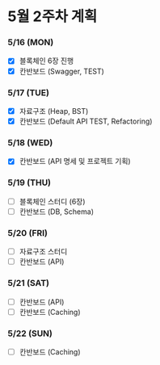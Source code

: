 # 5월 2주차 계획

### 5/16 (MON)

-   [x] 블록체인 6장 진행
-   [x] 칸반보드 (Swagger, TEST)

### 5/17 (TUE)

-   [x] 자료구조 (Heap, BST)
-   [x] 칸반보드 (Default API TEST, Refactoring)

### 5/18 (WED)

-   [x] 칸반보드 (API 명세 및 프로젝트 기획)

### 5/19 (THU)

-   [ ] 블록체인 스터디 (6장)
-   [ ] 칸반보드 (DB, Schema)

### 5/20 (FRI)

-   [ ] 자료구조 스터디
-   [ ] 칸반보드 (API)

### 5/21 (SAT)

-   [ ] 칸반보드 (API)
-   [ ] 칸반보드 (Caching)

### 5/22 (SUN)

-   [ ] 칸반보드 (Caching)
